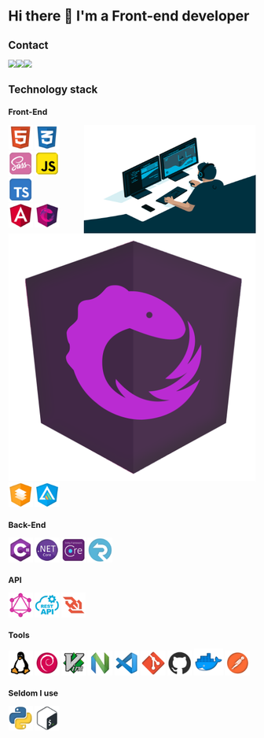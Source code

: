 <head>
	<link rel="stylesheet" href="css/style.css">
</head>
 
# Hi there 👋 I'm a Front-end developer

## Contact
<div style="display: flex;">
<a href="https://www.facebook.com/mamedovprogrammer/" target='_blank'>
	<img src="https://img.shields.io/badge/Ibrahim-FaceBook-%231877F2?logo=facebook">
</a>
<a href="https://t.me/IbraGMan" target='_blank'>
	<img src="https://img.shields.io/badge/Ibrahim-Telegram-14aae5?logo=telegram" />
</a>

<a href="https://wa.me/905372614107" target='_blank'>
	<img src="https://img.shields.io/badge/Ibrahim-WhatsApp-%2325D366?logo=whatsapp" />
</a>
</div>

## Technology stack

### Front-End

<img align="right" alt="GIF" src="https://github.com/DJWOMS/DJWOMS/blob/main/code.gif?raw=true" width="350" height="220" />


<div class='end'>
<img src='images/html5.png' style="width: 50px; height: 50px;">
<img src='images/css3.png' style="width: 50px; height: 50px;">
<img src='images/sass.png' style="width: 50px; height: 50px;">
<img src='images/javascript.png' style="width: 50px; height: 50px;">
<img src='images/typescript.png' style="width: 50px; height: 50px;">
</div>
<div class='end'>
<img src='images/angular.png' style="width: 50px; height: 50px;">
<img src='images/rxjs.png' style="width: 50px; height: 50px;">
<img src='images/ngrx.png' style="width: 50x; height: 50;">
<img src='images/material.png' style="width: 50px; height: 50px;">
<img src='images/apex.png' style="width: 50px; height: 50px;">
</div>

### Back-End
<div class='end'>
<img src='images/csharp.png' style="width: 50px; height: 50px;">
<img src='images/netCore.png' style="width: 50px; height: 50px;">
<img src='images/entityFramework.png' style="width: 50px; height: 50px;">
<img src='images/signalR.png' style="width: 50px; height: 50px;">
</div>

### API
<div class='end'>
<img src='images/graphql.png' style="width: 50px; height: 50px;">
<img src='images/restAPI.png' style="width: 50px; height: 50px;">
<img src='images/websocket.png' style="width: 50px; height: 50px;">
</div>

### Tools

<div class='end'>
<img src='images/linux.png' style="width: 50px; height: 50px;">
<img src='images/debian.png' style="width: 50px; height: 50px;">
<img src='images/vim.png' style="width: 50px; height: 50px;">
<img src='images/neovim.png' style="width: 50px; height: 50px;">
<img src='images/vscode.png' style="width: 50px; height: 50px;">
<img src='images/git.png' style="width: 50px; height: 50px;">
<img src='images/github.png' style="width: 50px; height: 50px;">
<img src='images/docker.png' style="width: 60px; height: 55px;">
<img src='images/postman.png' style="width: 50px; height: 50px;">
</div>

### Seldom I use

<div class='end'>
<img src='images/python.png' style="width: 50px; height: 50px;">
<img src='images/bash.png' style="width: 50px; height: 50px;">
</div>


<!--
### 𝗦𝘁𝗮𝘁𝘀

![IBRA110 Languages](https://github-readme-stats.vercel.app/api/top-langs/?username=IBRA110&layout=compact&count_private=true&theme=tokyonight)

![IBRA110 github stats](https://github-readme-stats.vercel.app/api?username=IBRA110&show_icons=true&theme=tokyonight&include_all_commits=true&count_private=true)
<img width=300 src="https://github-readme-stats.vercel.app/api/top-langs/?username=IBRA110&layout=compact&count_private=true&theme=tokyonight" alt="" />
 <img height=200 width=200 src="https://github-readme-stats.vercel.app/api/top-langs/?username=IBRA110&layout=compact&count_private=true&theme=tokyonight" alt="" />
![IBRA110 Languages](https://github-readme-stats.vercel.app/api/top-langs/?username=IBRA110&layout=compact&count_private=true&theme=tokyonight)
![IBRA110 github stats](https://github-readme-stats.vercel.app/api?username=IBRA110&show_icons=true&theme=tokyonight&include_all_commits=true&count_private=true)
[![GitHub Streak](https://streak-stats.demolab.com?user=IBRA110&theme=tokyonight&locale=en)](https://git.io/streak-stats)
![](https://github-profile-summary-cards.vercel.app/api/cards/profile-details?username=IBRA110&theme=tokyonight) 
<img width=400 src="https://github-readme-stats.vercel.app/api?username=IBRA110&show_icons=true&theme=tokyonight&include_all_commits=true&count_private=true" alt="" />
<img width=400 src="https://streak-stats.demolab.com?user=IBRA110&theme=tokyonight&locale=en)](https://git.io/streak-stats" alt="" />
<img width=800 src="https://github-profile-summary-cards.vercel.app/api/cards/profile-details?username=IBRA110&theme=tokyonight" alt="" />
-->

